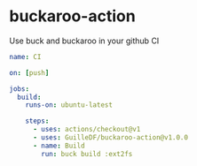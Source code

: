 # buckaroo-action

Use buck and buckaroo in your github CI

```yaml
name: CI

on: [push]

jobs:
  build:
    runs-on: ubuntu-latest

    steps:
      - uses: actions/checkout@v1
      - uses: GuilleDF/buckaroo-action@v1.0.0
      - name: Build
        run: buck build :ext2fs

```
